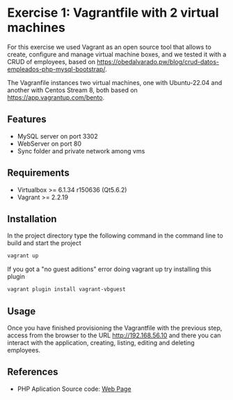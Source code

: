 # Exercise 1: Vagrantfile with 2 virtual machines

For this exercise we used Vagrant as an open source tool that allows to create, configure and manage virtual machine boxes, and we tested it with a CRUD of employees, based on https://obedalvarado.pw/blog/crud-datos-empleados-php-mysql-bootstrap/.

The Vagranfile instances two virtual machines, one with Ubuntu-22.04 and another with Centos Stream 8, both based on https://app.vagrantup.com/bento.

## Features

- MySQL server on port 3302
- WebServer on port 80
- Sync folder and private network among vms

## Requirements

- Virtualbox >= 6.1.34 r150636 (Qt5.6.2)
- Vagrant >= 2.2.19

## Installation

In the project directory type the following command in the command line to build and start the project
```bash
vagrant up
```

If you got a "no guest aditions" error doing vagrant up try installing this plugin
```bash
vagrant plugin install vagrant-vbguest
```

## Usage

Once you have finished provisioning the Vagrantfile with the previous step, access from the browser to the URL http://192.168.56.10 and there you can interact with the application, creating, listing, editing and deleting employees.

## References

- PHP Aplication Source code: [Web Page](https://obedalvarado.pw/blog/crud-datos-empleados-php-mysql-bootstrap/)
